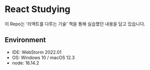 # React Studying

이 Repo는 '리액트를 다루는 기술' 책을 통해 실습했던 내용을 담고 있습니다.

## Environment

- IDE: WebStorm 2022.01
- OS: Windows 10 / macOS 12.3
- node: 16.14.2